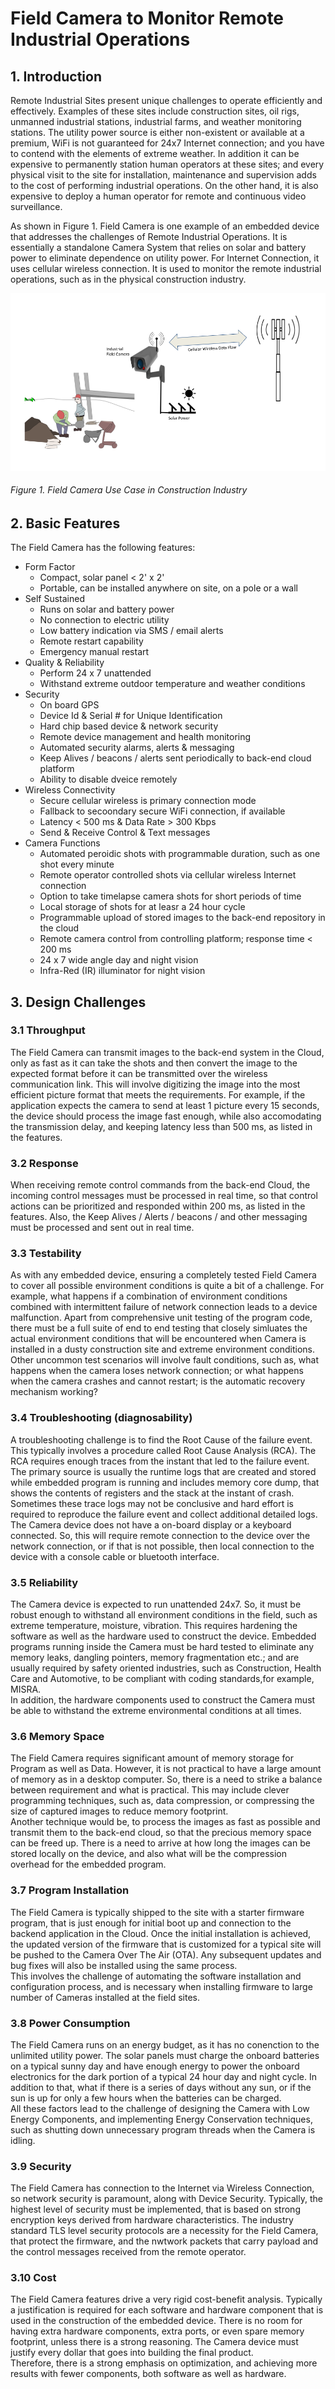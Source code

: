 # Field Camera to Monitor Remote Industrial Operations

## 1. Introduction

Remote Industrial Sites present unique challenges to operate efficiently and effectively. Examples of these sites include construction sites, oil rigs, unmanned industrial stations, industrial farms, and weather monitoring stations. The utility power source is either non-existent or available at a premium, WiFi is not guaranteed for 24x7 Internet connection; and you have to contend with the elements of extreme weather. In addition it can be expensive to permanently station human operators at these sites; and every physical visit to the site for installation, maintenance and supervision adds to the cost of performing industrial operations. On the other hand, it is also expensive to deploy a human operator for remote and continuous video surveillance.

As shown in Figure 1. Field Camera is one example of an embedded device that addresses the challenges of Remote Industrial Operations. It is essentially a standalone Camera System that relies on solar and battery power to eliminate dependence on utility power. For Internet Connection, it uses cellular wireless connection. It is used to monitor the remote industrial operations, such as in the physical construction industry.

![Field Camera](https://github.com/isjosan/embsys310/blob/master/assignment01/images/Field-camera.png)
###### Figure 1.  Field Camera Use Case in Construction Industry



## 2. Basic Features

The Field Camera has the following features:
* Form Factor
  * Compact, solar panel < 2' x 2'
  * Portable, can be installed anywhere on site, on a pole or a wall
* Self Sustained
  * Runs on solar and battery power
  * No connection to electric utility
  * Low battery indication via SMS / email alerts
  * Remote restart capability
  * Emergency manual restart
* Quality & Reliability
  * Perform 24 x 7 unattended
  * Withstand extreme outdoor temperature and weather conditions
* Security
  * On board GPS
  * Device Id & Serial # for Unique Identification
  * Hard chip based device & network security
  * Remote device management and health monitoring
  * Automated security alarms, alerts & messaging
  * Keep Alives / beacons / alerts sent periodically to back-end cloud platform
  * Ability to disable dveice remotely
* Wireless Connectivity
  * Secure cellular wireless is primary connection mode
  * Fallback to secoondary secure WiFi connection, if available
  * Latency < 500 ms & Data Rate > 300 Kbps
  * Send & Receive Control & Text messages
* Camera Functions
  * Automated peroidic shots with programmable duration, such as one shot every minute
  * Remote operator controlled shots via cellular wireless Internet connection
  * Option to take timelapse camera shots for short periods of time
  * Local storage of shots for at leasr a 24 hour cycle
  * Programmable upload of stored images to the back-end repository in the cloud
  * Remote camera control from controlling platform; response time < 200 ms
  * 24 x 7 wide angle day and night vision
  * Infra-Red (IR) illuminator for night vision

 ## 3. Design Challenges
 
 ### 3.1   Throughput
 
The Field Camera can transmit images to the back-end system in the Cloud, only as fast as it can take the shots and then convert the image to the expected format before it can be transmitted over the wireless communication link. This will involve digitizing the image into the most efficient picture format that meets the requirements. For example, if the application expects the camera to send at least 1 picture every 15 seconds, the device should process the image fast enough, while also accomodating the transmission delay, and keeping latency less than 500 ms, as listed in the features.  
 
 ### 3.2   Response
When receiving remote control commands from the back-end Cloud, the incoming control messages must be processed in real time, so that control actions can be prioritized and responded within 200 ms, as listed in the features.
Also, the Keep Alives / Alerts / beacons / and other messaging must be processed and sent out in real time.
 
 ### 3.3   Testability
As with any embedded device, ensuring a completely tested Field Camera to cover all possible environment conditions is quite a bit of a challenge. For example, what happens if a combination of environment conditions combined with intermittent failure of network connection leads to a device malfunction. Apart from comprehensive unit testing of the program code, there must be a full suite of end to end testing that closely simluates the actual environment conditions that will be encountered when Camera is installed in a dusty construction site and extreme environment conditions.  
Other uncommon test scenarios will involve fault conditions, such as, what happens when the camera loses network connection; or what happens when the camera crashes and cannot restart; is the automatic recovery mechanism working?
 
 ### 3.4   Troubleshooting (diagnosability)
 A troubleshooting challenge is to find the Root Cause of the failure event. This typically involves a procedure called Root Cause Analysis (RCA). The RCA requires enough traces from the instant that led to the failure event. The primary source is usually the runtime logs that are created and stored while embedded program is running and includes memory core dump, that shows the contents of registers and the stack at the instant of crash. Sometimes these trace logs may not be conclusive and hard effort is required to reproduce the failure event and collect additional detailed logs.  
The Camera device does not have a on-board display or a keyboard connected. So, this will require remote connection to the device over the network connection, or if that is not possible, then local connection to the device with a console cable or bluetooth interface. 
 
 ### 3.5   Reliability
The Camera device is expected to run unattended 24x7. So, it must be robust enough to withstand all environment conditions in the field, such as extreme temperature, moisture, vibration. This requires hardening the software as well as the hardware used to construct the device. Embedded programs running inside the Camera must be hard tested to eliminate any memory leaks, dangling pointers, memory fragmentation etc.; and are usually required by safety oriented industries, such as Construction, Health Care and Automotive, to be compliant with coding standards,for example, MISRA.  
 In addition, the hardware components used to construct the Camera must be able to withstand the extreme environmental conditions at all times.
 
 ### 3.6   Memory Space
The Field Camera requires significant amount of memory storage for Program as well as Data. However, it is not practical to have a large amount of memory as in a desktop computer. So, there is a need to strike a balance between requirement and what is practical. This may include clever programming techniques, such as, data compression, or compressing the size of captured images to reduce memory footprint.  
Another technique would be, to process the images as fast as possible and transmit them to the back-end cloud, so that the precious memory space can be freed up. There is a need to arrive at how long the images can be stored locally on the device, and also what will be the compression overhead for the embedded program.

 ### 3.7   Program Installation
The Field Camera is typically shipped to the site with a starter firmware program, that is just enough for initial boot up and connection to the backend application in the Cloud. Once the initial installation is achieved, the updated version of the firmware that is customized for a typical site will be pushed to the Camera Over The Air (OTA). Any subsequent updates and bug fixes will also be installed using the same process.  
This involves the challenge of automating the software installation and configuration process, and is necessary when installing firmware to large number of Cameras installed at the field sites.
 
 ### 3.8   Power Consumption
 The Field Camera runs on an energy budget, as it has no conenction to the unlimited utility power. The solar panels must charge the onboard batteries on a typical sunny day and have enough energy to power the onboard electronics for the dark portion of a typical 24 hour day and night cycle. In addition to that, what if there is a series of days without any sun, or if the sun is up for only a few hours when the batteries can be charged.  
 All these factors lead to the challenge of designing the Camera with Low Energy Components, and implementing Energy Conservation techniques, such as shutting down unnecessary program threads when the Camera is idling.
 
 ### 3.9   Security
The Field Camera has connection to the Internet via Wireless Connection, so network security is paramount, along with Device Security. Typically, the highest level of security must be implemented, that is based on strong encryption keys derived from hardware characteristics. The industry standard TLS level security protocols are a necessity for the Field Camera, that protect the firmware, and the nwtwork packets that carry payload and the control messages received from the remote operator.
 
 ### 3.10  Cost
The Field Camera features drive a very rigid cost-benefit analysis. Typically a justification is required for each software and hardware component that is used in the construction of the embedded device. There is no room for having extra hardware components, extra ports, or even spare memory footprint, unless there is a strong reasoning. The Camera device must justify every dollar that goes into building the final product.  
Therefore, there is a strong emphasis on optimization, and achieving more results with fewer components, both software as well as hardware.
 
 
 


